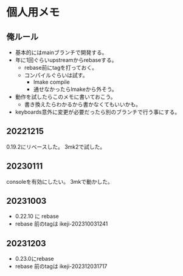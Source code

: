 # 個人用メモ

## 俺ルール

- 基本的にはmainブランチで開発する。
- 年に1回ぐらいupstreamからrebaseする。
  - rebase前にtagを打っておく。
  - コンパイルぐらいは試す。
    - lmake compile
    - 通せなかったらlmakeから外そう。
- 動作を試したらこのメモに書いておこう。
  - 書き換えたらわかるから書かなくてもいいかも。
- keyboards意外に変更が必要だったら別のブランチで行う事にする。

## 20221215

0.19.2にリベースした。
3mk2で試した。

## 20230111

consoleを有効にしたい。
3mkで動かした。

## 20231003

- 0.22.10 に rebase
- rebase 前のtagは ikeji-202310031241

## 20231203

- 0.23.0にrebase
- rebase 前のtagは ikeji-202312031717

